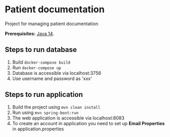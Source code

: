 # Patient documentation
Project for managing patient documentation

**Prerequisites:** [Java 14](https://adoptopenjdk.net/).

## Steps to run database
1. Build `docker-compose build`
2. Run `docker-compose up`
3. Database is accessible via localhost:3756
4. Use username and password as 'xxx'

## Steps to run application
1. Build the project using
   `mvn clean install`
2. Run using `mvn spring-boot:run`
3. The web application is accessible via localhost:8083
4. To create an account in application you need to set up **Email Properties** in application.properties
